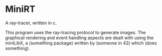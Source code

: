 # MiniRT

A ray-tracer, written in c.

This program uses the ray-tracing protocol to generate images. The graphical rendering and event handling aspects are dealt with using the miniLibX, a (something package) written by (someone in 42) which (does something).
